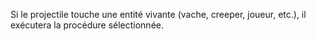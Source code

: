 Si le projectile touche une entité vivante (vache, creeper, joueur, etc.), il exécutera la procédure sélectionnée.